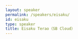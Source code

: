```yaml
---
layout: speaker
permalink: /speakers/eisaku/
id: eisaku
type: speaker
title: Eisaku Terao（SB Cloud）
---
```

